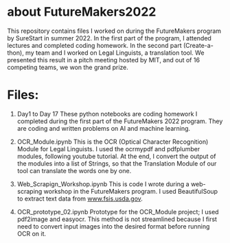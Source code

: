 # about FutureMakers2022
This repository contains files I worked on during the FutureMakers program by SureStart in summer 2022. In the first part of the program, I attended lectures and completed coding homework. In the second part (Create-a-thon), my team and I worked on Legal Linguists, a translation tool. We presented this result in a pitch meeting hosted by MIT, and out of 16 competing teams, we won the grand prize. 

# Files:
  1. Day1 to Day 17
These python notebooks are coding homework I completed during the first part of the FutureMakers 2022 program. They are coding and written problems on AI and machine learning.

  2. OCR_Module.ipynb
This is the OCR (Optical Character Recognition) Module for Legal Linguists. I used the ocrmypdf and pdfplumber modules, following youtube tutorial. At the end, I convert the output of the modules into a list of Strings, so that the Translation Module of our tool can translate the words one by one. 
 
  3. Web_Scrapign_Workshop.ipynb
This is code I wrote during a web-scraping workshop in the FutureMakers program. I used BeautifulSoup to extract text data from www.fsis.usda.gov. 

  4. OCR_prototype_02.ipynb
Prototype for the OCR_Module project; I used pdf2image and easyocr. This method is not streamlined because I first need to convert input images into the desired format before running OCR on it.


